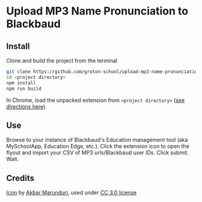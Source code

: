 # Upload MP3 Name Pronunciation to Blackbaud

## Install

Clone and build the project from the terminal

```sh
git clone https://github.com/groton-school/upload-mp3-name-pronunciation-to-blackbaud.git <project directory>
cd <project directory>
npm install
npm run build
```

In Chrome, load the unpacked extension from `<project directory>` ([see directions here](https://developer.chrome.com/docs/extensions/get-started/tutorial/hello-world#load-unpacked)).

## Use

Browse to your instance of Blackbaud's Education management tool (aka MySchoolApp, Education Edge, etc.). Click the extension icon to open the flyout and import your CSV of MP3 urls/Blackbaud user IDs. Click submit. Wait.

## Credits

[Icon](https://thenounproject.com/icon/speak-5433011/) by [Akbar Marunduri](https://akbarmarunduri.github.io/), used under [CC 3.0 license](https://creativecommons.org/licenses/by/3.0/)
